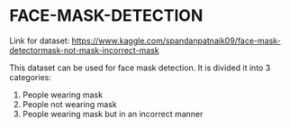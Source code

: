 # FACE-MASK-DETECTION

Link for dataset:
https://www.kaggle.com/spandanpatnaik09/face-mask-detectormask-not-mask-incorrect-mask

This dataset can be used for face mask detection. It is divided it into 3 categories:

1. People wearing mask
2. People not wearing mask
3. People wearing mask but in an incorrect manner
